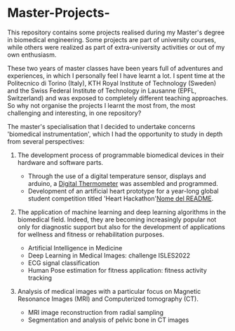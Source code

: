 # Master-Projects-
This repository contains some projects realised during my Master's degree in biomedical engineering. Some projects are part of university courses, while others were realized as part of extra-university activities or out of my own enthusiasm. 

These two years of master classes have been years full of adventures and experiences, in which I personally feel I have learnt a lot. I spent time at the Politecnico di Torino (Italy), KTH Royal Institute of Technology (Sweden) and the Swiss Federal Institute of Technology in Lausanne (EPFL, Switzerland) and was exposed to completely different teaching approaches. So why not organise the projects I learnt the most from, the most challenging and interesting, in one repository? 

The master's specialisation that I decided to undertake concerns 'biomedical instrumentation', which I had the opportunity to study in depth from several perspectives:

1. The development process of programmable biomedical devices in their hardware and software parts. 
   * Through the use of a digital temperature sensor, displays and arduino, a [Digital Thermometer](/cartella/nomefileREADME.md) was assembled and programmed.
   * Development of an artificial heart prototype for a year-long global student competition titled 'Heart Hackathon'[Nome del README](/cartella/nomefileREADME.md). 

2. The application of machine learning and deep learning algorithms in the biomedical field. Indeed, they are becoming increasingly popular not only for diagnostic support but also for the development of applications for wellness and fitness or rehabilitation purposes.
   * Artificial Intelligence in Medicine 
   * Deep Learning in Medical Images: challenge ISLES2022
   * ECG signal classification
   * Human Pose estimation for fitness application: fitness activity tracking

3. Analysis of medical images with a particular focus on Magnetic Resonance Images (MRI) and Computerized tomography (CT).
   * MRI image reconstruction from radial sampling 
   * Segmentation and analysis of pelvic bone in CT images

 


